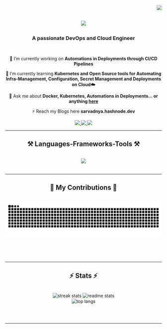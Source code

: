 <img align="right" src="https://visitor-badge.laobi.icu/badge?page_id=sarvdnyaJawale.sarvadnyaJawale" />

<h1 align="center">
    <img src="https://readme-typing-svg.herokuapp.com/?font=Righteous&size=35&center=true&vCenter=true&width=500&height=70&duration=4000&lines=Hi+There!+👋;+I'm+Sarvadnya+Jawle!;" />
</h1>

<h3 align="center">A passionate DevOps and Cloud Engineer</h3>

<br/>

<div align="center">
 
 🔭 I’m currently working on **Automations in Deployments through CI/CD Pipelines**
 
 🌱 I’m currently learning **Kubernetes and Open Source tools for Automating Infra-Management, Configuration, Secret Management and Deployments on Cloud☁️**

💬 Ask me about **Docker, Kubernetes, Automations in Deployments... or anything [here](https://github.com/sarvadnyaJawale/sarvadnyaJawale/issues)**

⚡ Reach my Blogs here **sarvadnya.hashnode.dev**

 </div>
 
<div align="center"> 
  <a href="mailto:sarvadnyajawle@gmail.com">
    <img src="https://img.shields.io/badge/Gmail-333333?style=for-the-badge&logo=gmail&logoColor=red" />
  </a>
  <a href="https://www.linkedin.com/in/sarvadnya-jawle" target="_blank">
    <img src="https://img.shields.io/badge/LinkedIn-0077B5?style=for-the-badge&logo=linkedin&logoColor=white" target="_blank" />
  </a>
  <a href="https://sarvadnya.tech" target="_blank">
     <img src="https://img.shields.io/badge/Portfolio-FF5722?style=for-the-badge&logo=todoist&logoColor=white" target="_blank" /> <!-- sqlite, safari, google-chrome are other good icon options -->
  </a>
</div>

 <hr/>
 
<h2 align="center">⚒️ Languages-Frameworks-Tools ⚒️</h2>
<br/>
<div align="center">
    <img src="https://skillicons.dev/icons?i=python, java, docker, kubernetes, ansible, terraform, jenkins, grafana, prometheus, bash, git, trivy, sonarqube, cert-manager, letsencrypt, servicenow, cyberark, mongodb, express, react, node.js, chart.js, redux, graphql, argocd, fluxcd" />
<!--     <img src="https://skillicons.dev/icons?i=" /><br> -->
</div>

<br/>
<hr/>

<div align="center">
  <h2>🐍 My Contributions 🐍</h2>
  <br>
  <img alt="snake eating my contributions" src="https://raw.githubusercontent.com/sarvadnyaJawale/sarvadnyaJawale/output/github-contribution-grid-snake.svg" />
  
  <br/><br/><br/>
</div>

<hr/>

<h2 align="center">⚡ Stats ⚡</h2>
<br>
<div align=center>
  <img width=390 src="https://https://github-readme-stats.vercel.app/?user=salesp07&count_private=true&theme=react&border_radius=10" alt="streak stats"/>
  <img width=390 src="https://https://streak-stats.demolab.com/api username=salesp07&count_private=true&show_icons=true&theme=react&rank_icon=github&border_radius=10" alt="readme stats" />
  <br/>
  <img width=325 align="center" src="https://github-readme-stats-salesp07.vercel.app/api/top-langs/?username=salesp07&hide=HTML&langs_count=8&layout=compact&theme=react&border_radius=10&size_weight=0.5&count_weight=0.5&exclude_repo=github-readme-stats" alt="top langs" />
</div>

<br/><br/>

<hr/>

<br/>

<div align="center">
<!-- <a href='https://ko-fi.com/V7V4RAK9C' target='_blank'><img height='64' style='border:0px;height:64px;' src='https://storage.ko-fi.com/cdn/kofi1.png?v=3' border='0' alt='Buy Me a Coffee at ko-fi.com' /></a> -->
</div>

<br/>
